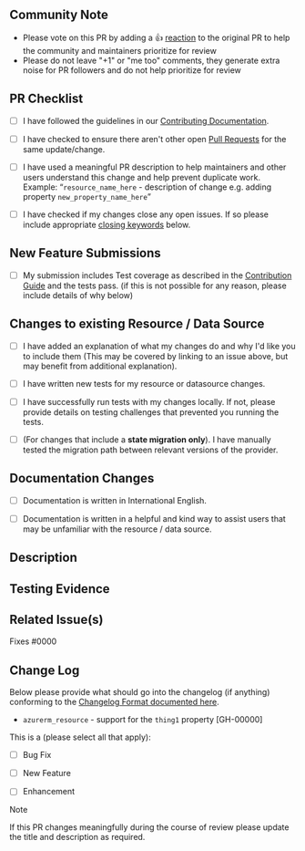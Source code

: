 <!--  All Submissions -->


## Community Note
<!-- Please leave the community note as is. -->
* Please vote on this PR by adding a :thumbsup: [reaction](https://blog.github.com/2016-03-10-add-reactions-to-pull-requests-issues-and-comments/) to the original PR to help the community and maintainers prioritize for review
* Please do not leave "+1" or "me too" comments, they generate extra noise for PR followers and do not help prioritize for review


## PR Checklist

- [ ] I have followed the guidelines in our [Contributing Documentation](../blob/main/contributing/README.md).
- [ ] I have checked to ensure there aren't other open [Pull Requests](../pulls) for the same update/change.
- [ ] I have used a meaningful PR description to help maintainers and other users understand this change and help prevent duplicate work.
Example:
“`resource_name_here` - description of change e.g. adding property `new_property_name_here`”
- [ ] I have checked if my changes close any open issues. If so please include appropriate [closing keywords](https://docs.github.com/en/issues/tracking-your-work-with-issues/linking-a-pull-request-to-an-issue#linking-a-pull-request-to-an-issue-using-a-keyword) below.


<!-- You can erase any parts of this template below this point that are not applicable to your Pull Request. -->


## New Feature Submissions

- [ ] My submission includes Test coverage as described in the [Contribution Guide](../blob/main/contributing/topics/guide-new-resource.md) and the tests pass. (if this is not possible for any reason, please include details of why below)


## Changes to existing Resource / Data Source

- [ ] I have added an explanation of what my changes do and why I'd like you to include them (This may be covered by linking to an issue above, but may benefit from additional explanation).
- [ ] I have written new tests for my resource or datasource changes.
- [ ] I have successfully run tests with my changes locally. If not, please provide details on testing challenges that prevented you running the tests.
- [ ] (For changes that include a **state migration only**). I have manually tested the migration path between relevant versions of the provider.


## Documentation Changes

- [ ] Documentation is written in International English.
- [ ] Documentation is written in a helpful and kind way to assist users that may be unfamiliar with the resource / data source.


## Description

<!-- Please include a description below with the reason for the PR, what it is doing, what it is trying to accomplish, and anything relevant for a reviewer to know. -->

## Testing Evidence

<!-- Please include your testing evidence here or an explanation on why no testing evidence can be provided. 
For state migrations please test the changes locally and provide details here, such as the versions involved in testing the migration path. For further details on testing state migration changes please see our guide on [state migrations](https://github.com/hashicorp/terraform-provider-azurerm/blob/main/contributing/topics/guide-state-migrations.md#testing) in the contributor documentation. -->

## Related Issue(s)
Fixes #0000

## Change Log
Below please provide what should go into the changelog (if anything) conforming to the [Changelog Format documented here](../blob/main/contributing/topics/maintainer-changelog.md).

<!-- Replace the changelog example below with your entry. One resource per line. -->

* `azurerm_resource` - support for the `thing1` property [GH-00000]


<!-- What type of PR is this? -->
This is a (please select all that apply):

- [ ] Bug Fix
- [ ] New Feature
- [ ] Enhancement




> [!NOTE] 
> If this PR changes meaningfully during the course of review please update the title and description as required.


